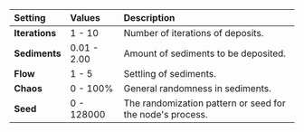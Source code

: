 | Setting        | Values      | Description                                               |
| :------------- | :---------- | :-------------------------------------------------------- |
| **Iterations** | 1 - 10      | Number of iterations of deposits.                         |
| **Sediments**  | 0.01 - 2.00 | Amount of sediments to be deposited.                      |
| **Flow**       | 1 - 5       | Settling of sediments.                                    |
| **Chaos**      | 0 - 100%    | General randomness in sediments.                          |
| **Seed**       | 0 - 128000  | The randomization pattern or seed for the node's process. |
